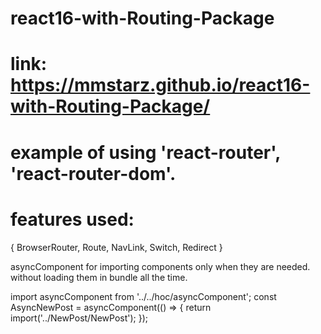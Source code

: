 # react16-with-Routing-Package
# link: https://mmstarz.github.io/react16-with-Routing-Package/
# example of using 'react-router', 'react-router-dom'.
# features used:
{ BrowserRouter, Route, NavLink, Switch, Redirect }

asyncComponent for importing components only when they are needed. without loading them in bundle all the time.

import asyncComponent from '../../hoc/asyncComponent';
const AsyncNewPost = asyncComponent(() => {
    return import('../NewPost/NewPost');
});
